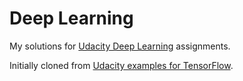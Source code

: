 # Deep Learning

My solutions for [Udacity Deep Learning](https://www.udacity.com/course/deep-learning--ud730) assignments. 

Initially cloned from [Udacity examples for TensorFlow](https://github.com/tensorflow/tensorflow/tree/master/tensorflow/examples/udacity).